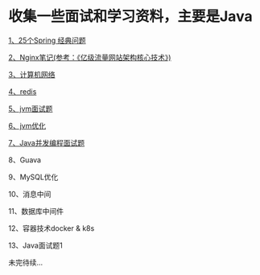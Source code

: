 # 收集一些面试和学习资料，主要是Java

[1、25个Spring 经典问题](https://github.com/MaiSR9527/java-interview-note/blob/master/spring/25%E4%B8%AAspring%E7%BB%8F%E5%85%B8%E9%97%AE%E9%A2%98.md)

[2、Nginx笔记(参考：《亿级流量网站架构核心技术》)](https://github.com/MaiSR9527/java-interview-note/blob/master/nginx/nginx.md)

[3、计算机网络](https://github.com/MaiSR9527/java-interview-note/blob/master/network/%E8%AE%A1%E7%AE%97%E6%9C%BA%E7%BD%91%E7%BB%9C.md)

[4、redis](https://github.com/MaiSR9527/java-interview-note/blob/master/interview/redis.md)

[5、jvm面试题](https://github.com/MaiSR9527/java-interview-note/blob/master/interview/jvm.md)

[6、jvm优化]()

[7、Java并发编程面试题](https://github.com/MaiSR9527/java-interview-note/blob/master/concurrence/concurrency-programing-interview/%E5%B9%B6%E5%8F%91%E7%BC%96%E7%A8%8B.md)

8、Guava

9、MySQL优化

10、消息中间

11、数据库中间件

12、容器技术docker & k8s

13、Java面试题1

未完待续...
